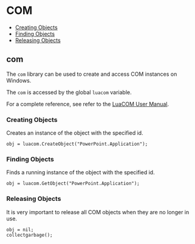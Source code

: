 ﻿
# COM
* [Creating Objects](#com_create)
* [Finding Objects](#com_find)
* [Releasing Objects](#com_release)
	


## com
The ``com`` library can be used to create and access COM instances on Windows.

The ``com`` is accessed by the global ``luacom`` variable.

For a complete reference, see refer to the [LuaCOM User Manual](http://www.tecgraf.puc-rio.br/~rcerq/luacom/pub/1.3/luacom-htmldoc/).



### Creating Objects
Creates an instance of the object with the specified id.

	obj = luacom.CreateObject("PowerPoint.Application");




### Finding Objects
Finds a running instance of the object with the specified id.

	obj = luacom.GetObject("PowerPoint.Application");




### Releasing Objects
It is very important to release all COM objects when they are no longer in use.

	obj = nil;
	collectgarbage();


